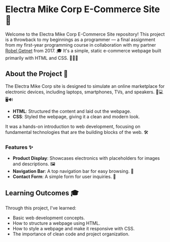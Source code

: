 
# Electra Mike Corp E-Commerce Site 🛒

Welcome to the Electra Mike Corp E-Commerce Site repository! This project is a throwback to my beginnings as a programmer — a final assignment from my first-year programming course in collaboration with my partner [Robel Getnet](https://www.linkedin.com/in/robel-getnet-geremew/) from 2017. 🎓 It's a simple, static e-commerce webpage built primarily with HTML and CSS. 🎨👨‍💻

## About the Project 📖

The Electra Mike Corp site is designed to simulate an online marketplace for electronic devices, including laptops, smartphones, TVs, and speakers. 📱💻🖥️🔊

- **HTML**: Structured the content and laid out the webpage.
- **CSS**: Styled the webpage, giving it a clean and modern look.

It was a hands-on introduction to web development, focusing on fundamental technologies that are the building blocks of the web. 🛠️

### Features ✨

- **Product Display**: Showcases electronics with placeholders for images and descriptions. 🖼️
- **Navigation Bar**: A top navigation bar for easy browsing. 🧭
- **Contact Form**: A simple form for user inquiries. 📩

## Learning Outcomes 🎓

Through this project, I've learned:

- Basic web development concepts.
- How to structure a webpage using HTML.
- How to style a webpage and make it responsive with CSS.
- The importance of clean code and project organization.


